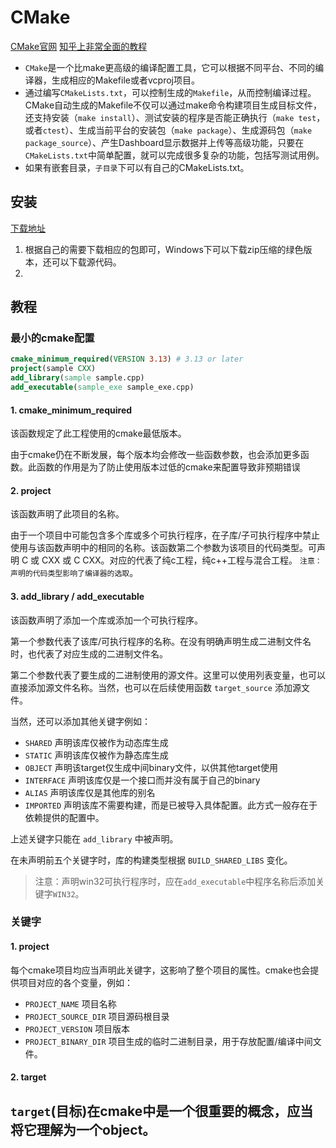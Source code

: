 # CMake
[CMake官网](https://cmake.org/documentation/)
[知乎上非常全面的教程](https://www.zhihu.com/column/c_1490802622991306752)
- `CMake`是一个比make更高级的编译配置工具，它可以根据不同平台、不同的编译器，生成相应的Makefile或者vcproj项目。
- 通过编写`CMakeLists.txt`，可以控制生成的`Makefile`，从而控制编译过程。CMake自动生成的Makefile不仅可以通过make命令构建项目生成目标文件，还支持安装（`make install`）、测试安装的程序是否能正确执行（`make test`，或者`ctest`）、生成当前平台的安装包（`make package`）、生成源码包（`make package_source`）、产生Dashboard显示数据并上传等高级功能，只要在`CMakeLists.txt`中简单配置，就可以完成很多复杂的功能，包括写测试用例。
- 如果有嵌套目录，`子目录`下可以有自己的CMakeLists.txt。

## 安装
[下载地址](http://www.cmake.org/cmake/resources/software.html)
1. 根据自己的需要下载相应的包即可，Windows下可以下载zip压缩的绿色版本，还可以下载源代码。
2. 

## 教程
### 最小的cmake配置
```cmake
cmake_minimum_required(VERSION 3.13) # 3.13 or later
project(sample CXX)
add_library(sample sample.cpp)
add_executable(sample_exe sample_exe.cpp)
```
#### 1. cmake_minimum_required

该函数规定了此工程使用的cmake最低版本。

由于cmake仍在不断发展，每个版本均会修改一些函数参数，也会添加更多函数。此函数的作用是为了防止使用版本过低的cmake来配置导致非预期错误

#### 2. project
该函数声明了此项目的名称。

由于一个项目中可能包含多个库或多个可执行程序，在子库/子可执行程序中禁止使用与该函数声明中的相同的名称。该函数第二个参数为该项目的代码类型。可声明 C 或 CXX 或 C CXX。对应的代表了纯c工程，纯c++工程与混合工程。
`注意：声明的代码类型影响了编译器的选取`。
#### 3. add_library / add_executable
该函数声明了添加一个库或添加一个可执行程序。

第一个参数代表了该库/可执行程序的名称。在没有明确声明生成二进制文件名时，也代表了对应生成的二进制文件名。

第二个参数代表了要生成的二进制使用的源文件。这里可以使用列表变量，也可以直接添加源文件名称。当然，也可以在后续使用函数 `target_source` 添加源文件。
   
当然，还可以添加其他关键字例如：
   - `SHARED` 声明该库仅被作为动态库生成
   - `STATIC` 声明该库仅被作为静态库生成
   - `OBJECT` 声明该target仅生成中间binary文件，以供其他target使用
   - `INTERFACE` 声明该库仅是一个接口而并没有属于自己的binary
   - `ALIAS` 声明该库仅是其他库的别名
   - `IMPORTED` 声明该库不需要构建，而是已被导入具体配置。此方式一般存在于依赖提供的配置中。
  
上述关键字只能在 `add_library` 中被声明。

在未声明前五个关键字时，库的构建类型根据 `BUILD_SHARED_LIBS` 变化。

>注意：声明win32可执行程序时，应在`add_executable`中程序名称后添加关键字`WIN32`。

### 关键字
#### 1. project
每个cmake项目均应当声明此关键字，这影响了整个项目的属性。cmake也会提供项目对应的各个变量，例如：
- `PROJECT_NAME` 项目名称
- `PROJECT_SOURCE_DIR` 项目源码根目录
- `PROJECT_VERSION` 项目版本
- `PROJECT_BINARY_DIR` 项目生成的临时二进制目录，用于存放配置/编译中间文件。

#### 2. target
`target`(目标)在cmake中是一个很重要的概念，应当将它理解为一个object。
- 
